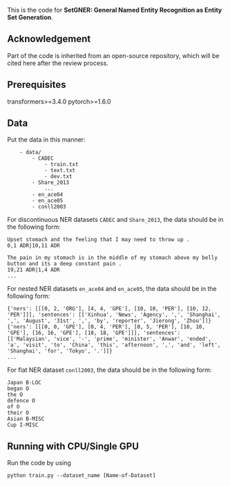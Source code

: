 This is the code for **SetGNER: General Named Entity Recognition as Entity Set Generation**.

## Acknowledgement
Part of the code is inherited from an open-source repository, which will be cited here after the review process.

## Prerequisites
transformers>=3.4.0 
pytorch>=1.6.0 

## Data
Put the data in this manner:
```text
    - data/
        - CADEC
            - train.txt
            - text.txt
            - dev.txt
        - Share_2013
            ...
        - en_ace04
        - en_ace05
        - conll2003
```

For discontinuous NER datasets `CADEC` and `Share_2013`, the data should be in the following form:
```text
Upset stomach and the feeling that I may need to throw up .
0,1 ADR|10,11 ADR

The pain in my stomach is in the middle of my stomach above my belly button and its a deep constant pain .
19,21 ADR|1,4 ADR
...
```

For nested NER datasets `en_ace04` and `en_ace05`, the data should be in the following form:
```text
{'ners': [[[0, 2, 'ORG'], [4, 4, 'GPE'], [10, 10, 'PER'], [10, 12, 'PER']]], 'sentences': [['Xinhua', 'News', 'Agency', ',', 'Shanghai', ',', 'August', '31st', ',', 'by', 'reporter', 'Jierong', 'Zhou']]}
{'ners': [[[0, 0, 'GPE'], [0, 4, 'PER'], [0, 5, 'PER'], [10, 10, 'GPE'], [16, 16, 'GPE'], [18, 18, 'GPE']]], 'sentences': [['Malaysian', 'vice', '-', 'prime', 'minister', 'Anwar', 'ended', 'a', 'visit', 'to', 'China', 'this', 'afternoon', ',', 'and', 'left', 'Shanghai', 'for', 'Tokyo', '.']]}
...
```

For flat NER dataset `conll2003`, the data should be in the following form:
```text
Japan B-LOC
began O
the O
defence O
of O
their O
Asian B-MISC
Cup I-MISC
```

## Running with CPU/Single GPU
Run the code by using
```shell
python train.py --dataset_name [Name-of-Dataset]
```
